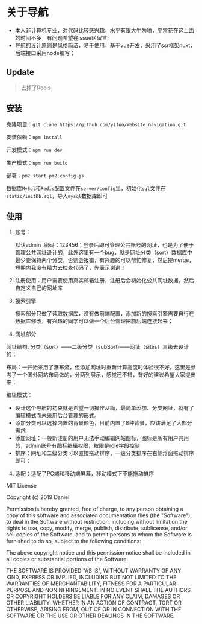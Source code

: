 # 关于导航

- 本人非计算机专业，对代码比较感兴趣，水平有限大牛勿喷，平常花在这上面的时间不多，有问题希望在issue区留言;
- 导航的设计原则是风格简洁，易于使用，基于vue开发，采用了ssr框架nuxt，后端接口采用node编写；

## Update
> 去掉了Redis

## 安装

克隆项目：`git clone https://github.com/yifoo/Website_navigation.git`

安装依赖：`npm install`

开发模式：`npm run dev`

生产模式：`npm run build`

部署：`pm2 start pm2.config.js`

数据库`MySql`和`Redis`配置文件在`server/config`里，初始化`sql`文件在`static/initDb.sql`，导入`mysql`数据库即可

## 使用

1. 账号：

   默认admin ,密码：123456；登录后即可管理公共账号的网址，也是为了便于管理公共网址设计的，此外这里有一个bug，就是网址分类（sort）数据库中最少要保持两个分类，否则会报错，有兴趣的可以帮忙修复，然后提merge，短期内我没有精力去检查代码了，先表示谢谢！

2. 注册使用：用户需要使用真实邮箱注册，注册后会初始化公共网址数据，然后自定义自己的网址库

2. 搜索引擎

   搜索部分只做了读取数据库，没有做前端配置，添加新的搜索引擎需要自行在数据库修改，有兴趣的同学可以做一个后台管理把前后端连接起来；

3. 网址部分
  
  网址结构:  分类（sort）——二级分类（subSort)——网址（sites）三级去设计的；
  
  布局：一开始采用了瀑布流，但添加网址时重新计算高度时体验很不好，这里是参考了一个国外网站布局做的，分两列展示，感觉还不错，有好的建议希望大家提出来；
  
  编辑模式：
  
  - 设计这个导航的初衷就是希望一切操作从简，最简单添加、分类网址，就有了编辑模式而未采用后台管理的形式。
  - 添加分类可以选择内置的背景颜色，目前内置了8种背景，应该满足了大部分需求
  - 添加网址：一般新注册的用户无法手动编辑网站图标，图标是所有用户共用的，admin账号有图标编辑权限，权限是role字段控制
  - 排序：网址和二级分类可以直接拖动排序，一级分类排序在右侧浮窗拖动排序即可；
  
4. 适配：适配了PC端和移动端屏幕，移动模式下不能拖动排序







MIT License

Copyright (c) 2019 Daniel

Permission is hereby granted, free of charge, to any person obtaining a copy
of this software and associated documentation files (the "Software"), to deal
in the Software without restriction, including without limitation the rights
to use, copy, modify, merge, publish, distribute, sublicense, and/or sell
copies of the Software, and to permit persons to whom the Software is
furnished to do so, subject to the following conditions:

The above copyright notice and this permission notice shall be included in all
copies or substantial portions of the Software.

THE SOFTWARE IS PROVIDED "AS IS", WITHOUT WARRANTY OF ANY KIND, EXPRESS OR
IMPLIED, INCLUDING BUT NOT LIMITED TO THE WARRANTIES OF MERCHANTABILITY,
FITNESS FOR A PARTICULAR PURPOSE AND NONINFRINGEMENT. IN NO EVENT SHALL THE
AUTHORS OR COPYRIGHT HOLDERS BE LIABLE FOR ANY CLAIM, DAMAGES OR OTHER
LIABILITY, WHETHER IN AN ACTION OF CONTRACT, TORT OR OTHERWISE, ARISING FROM,
OUT OF OR IN CONNECTION WITH THE SOFTWARE OR THE USE OR OTHER DEALINGS IN THE
SOFTWARE.





